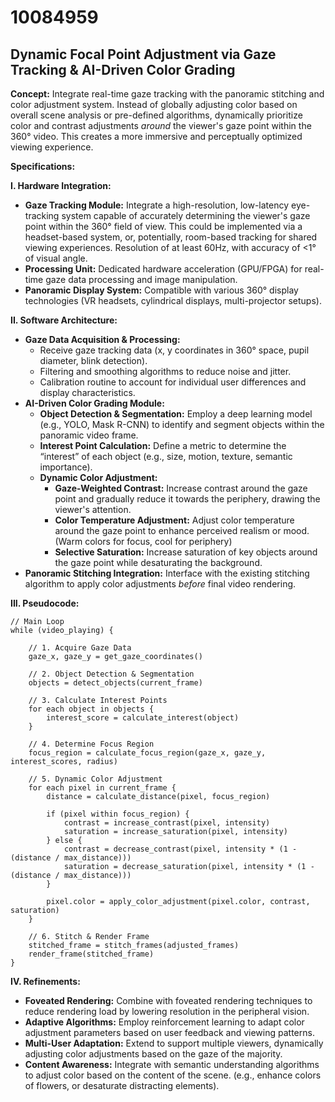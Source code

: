 # 10084959

## Dynamic Focal Point Adjustment via Gaze Tracking & AI-Driven Color Grading

**Concept:** Integrate real-time gaze tracking with the panoramic stitching and color adjustment system.  Instead of globally adjusting color based on overall scene analysis or pre-defined algorithms, dynamically prioritize color and contrast adjustments *around* the viewer's gaze point within the 360° video.  This creates a more immersive and perceptually optimized viewing experience.

**Specifications:**

**I. Hardware Integration:**

*   **Gaze Tracking Module:** Integrate a high-resolution, low-latency eye-tracking system capable of accurately determining the viewer's gaze point within the 360° field of view.  This could be implemented via a headset-based system, or, potentially, room-based tracking for shared viewing experiences.  Resolution of at least 60Hz, with accuracy of <1° of visual angle.
*   **Processing Unit:**  Dedicated hardware acceleration (GPU/FPGA) for real-time gaze data processing and image manipulation.
*   **Panoramic Display System:**  Compatible with various 360° display technologies (VR headsets, cylindrical displays, multi-projector setups).

**II. Software Architecture:**

*   **Gaze Data Acquisition & Processing:**
    *   Receive gaze tracking data (x, y coordinates in 360° space, pupil diameter, blink detection).
    *   Filtering and smoothing algorithms to reduce noise and jitter.
    *   Calibration routine to account for individual user differences and display characteristics.
*   **AI-Driven Color Grading Module:**
    *   **Object Detection & Segmentation:**  Employ a deep learning model (e.g., YOLO, Mask R-CNN) to identify and segment objects within the panoramic video frame.
    *   **Interest Point Calculation:** Define a metric to determine the “interest” of each object (e.g., size, motion, texture, semantic importance).
    *   **Dynamic Color Adjustment:**
        *   **Gaze-Weighted Contrast:**  Increase contrast around the gaze point and gradually reduce it towards the periphery, drawing the viewer's attention.
        *   **Color Temperature Adjustment:**  Adjust color temperature around the gaze point to enhance perceived realism or mood. (Warm colors for focus, cool for periphery)
        *   **Selective Saturation:**  Increase saturation of key objects around the gaze point while desaturating the background.
*   **Panoramic Stitching Integration:** Interface with the existing stitching algorithm to apply color adjustments *before* final video rendering.

**III. Pseudocode:**

```
// Main Loop
while (video_playing) {

    // 1. Acquire Gaze Data
    gaze_x, gaze_y = get_gaze_coordinates()

    // 2. Object Detection & Segmentation
    objects = detect_objects(current_frame)

    // 3. Calculate Interest Points
    for each object in objects {
        interest_score = calculate_interest(object)
    }

    // 4. Determine Focus Region
    focus_region = calculate_focus_region(gaze_x, gaze_y, interest_scores, radius)

    // 5. Dynamic Color Adjustment
    for each pixel in current_frame {
        distance = calculate_distance(pixel, focus_region)
        
        if (pixel within focus_region) {
            contrast = increase_contrast(pixel, intensity)
            saturation = increase_saturation(pixel, intensity)
        } else {
            contrast = decrease_contrast(pixel, intensity * (1 - (distance / max_distance)))
            saturation = decrease_saturation(pixel, intensity * (1 - (distance / max_distance)))
        }

        pixel.color = apply_color_adjustment(pixel.color, contrast, saturation)
    }

    // 6. Stitch & Render Frame
    stitched_frame = stitch_frames(adjusted_frames)
    render_frame(stitched_frame)
}
```

**IV. Refinements:**

*   **Foveated Rendering:** Combine with foveated rendering techniques to reduce rendering load by lowering resolution in the peripheral vision.
*   **Adaptive Algorithms:** Employ reinforcement learning to adapt color adjustment parameters based on user feedback and viewing patterns.
*   **Multi-User Adaptation:** Extend to support multiple viewers, dynamically adjusting color adjustments based on the gaze of the majority.
*   **Content Awareness:** Integrate with semantic understanding algorithms to adjust color based on the content of the scene. (e.g., enhance colors of flowers, or desaturate distracting elements).